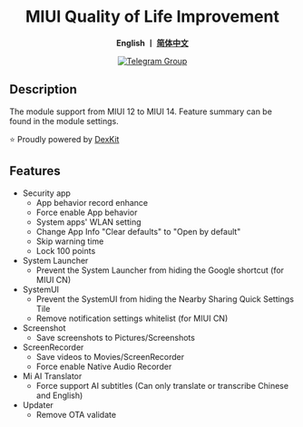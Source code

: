 <div align="center">
   <h1>MIUI Quality of Life Improvement</h1>
   <p>
       <b>English  丨 <a href="https://github.com/Xposed-Modules-Repo/io.github.chsbuffer.miuihelper/blob/main/README.md">简体中文</a></b>
   </p>
   <a href="https://t.me/miuiqol"><img alt="Telegram Group" src="https://img.shields.io/badge/Join-Telegram-blue.svg?logo=telegram"></a>
</div>

## Description

The module support from MIUI 12 to MIUI 14. Feature summary can be found in the module settings.

⭐ Proudly powered by [DexKit](https://luckypray.org/DexKit/en/)

## Features
- Security app
  - App behavior record enhance
  - Force enable App behavior
  - System apps' WLAN setting
  - Change App Info "Clear defaults" to "Open by default"
  - Skip warning time
  - Lock 100 points
- System Launcher
  - Prevent the System Launcher from hiding the Google shortcut (for MIUI CN)
- SystemUI
  - Prevent the SystemUI from hiding the Nearby Sharing Quick Settings Tile
  - Remove notification settings whitelist (for MIUI CN)
- Screenshot
  - Save screenshots to Pictures/Screenshots
- ScreenRecorder
  - Save videos to Movies/ScreenRecorder
  - Force enable Native Audio Recorder
- Mi AI Translator
  - Force support AI subtitles (Can only translate or transcribe Chinese and English)
- Updater
  - Remove OTA validate